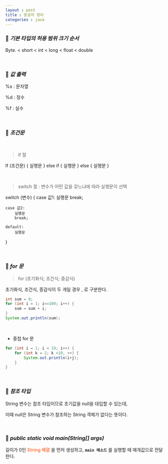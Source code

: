 ```yaml
---
layout : post
title : 혼공자 정리
categories : java
---
```


### 🔎 ***기본 타입의 허용 범위 크기 순서***

Byte. < short < int < long < float < double 

<br>

### 🔎 ***값 출력***

%s : 문자열 

%d : 정수

%f : 실수

<br>

### 🔎 ***조건문***

<br>

> if 절

If (조건문) {
    실행문
} else if {
    실행문
} else {
    실행문
}

<br>

> switch 절 : 변수가 어떤 값을 갖느냐에 따라 실행문이 선택

switch (변수) {
    case 값1: 
        실행문
        break;
    
    case 값2: 
        실행문
        break;

    default:
        실행문
}

<br> 

### 🔎 ***for 문***

> for (초기화식; 조건식; 중감식)

초기화식, 조건식, 증감식이 두 개일 경우 , 로 구분한다.

```java
int sum = 0;
for (int i = 1; i<=100; i++) {
    sum = sum + i;
}
System.out.println(sum);
```

<br>

- 중첩 for 문

```java
for (int i = 1; i < 10; i++) {
    for (int k = 2; k <10, ++) {
        System.out.println(i+j);
    }
}
```

<br>

### 🔎 ***참조 타입***

String 변수는 참조 타입이므로 초기값을 null을 대입할 수 있는데, 

이때 null은 String 변수가 참조하는 String 객체가 없다는 뜻이다.


<br>

### 🔎 ***public static void main(String[] args)***

길이가 0인 <span style="color:#FF7F50">**String 배열**</span> 을 먼저 생성하고, **`main 메소드`** 를 실행할 때 매개값으로 전달한다.

